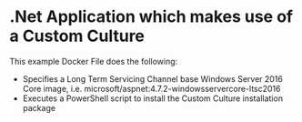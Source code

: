 # .Net Application which makes use of a Custom Culture

This example Docker File does the following:
* Specifies a Long Term Servicing Channel base Windows Server 2016 Core image, i.e. microsoft/aspnet:4.7.2-windowsservercore-ltsc2016
* Executes a PowerShell script to install the Custom Culture installation package
